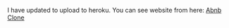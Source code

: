 I have updated to upload to heroku.
You can see website from here: [Abnb Clone](https://tabnb-clone.herokuapp.com/)
